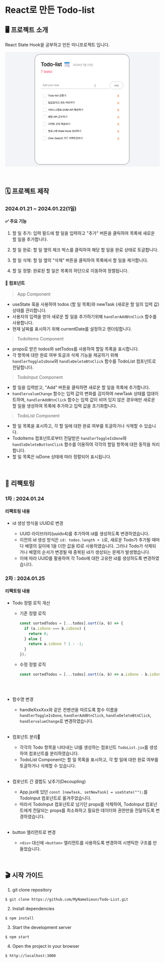 # React로 만든 Todo-list

## 🖥️ 프로젝트 소개

React State Hook을 공부하고 만든 미니프로젝트 입니다.

![Alt text](public/Todo-list.gif)

<br>

## 🗓️ 프로젝트 제작

### 2024.01.21 ~ 2024.01.22(1일)

#### ✅ 주요 기능

1. 할 일 추가: 입력 필드에 할 일을 입력하고 "추가" 버튼을 클릭하여 목록에 새로운 할 일을 추가합니다.

2. 할 일 완료: 할 일 옆의 체크 박스를 클릭하여 해당 할 일을 완료 상태로 토글합니다.

3. 할 일 삭제: 할 일 옆의 "삭제" 버튼을 클릭하여 목록에서 할 일을 제거합니다.

4. 할 일 정렬: 완료된 할 일은 목록의 하단으로 이동하여 정렬됩니다.

#### 🧩 컴포넌트

> App Component

- useState 훅을 사용하여 todos (할 일 목록)와 newTask (새로운 할 일의 입력 값) 상태를 관리합니다.
- 사용자의 입력을 받아 새로운 할 일을 추가하기위해 `handlerAddBtnClick` 함수를 사용합니다.
- 현재 날짜를 표시하기 위해 currentDate를 설정하고 렌더링합니다.

> TodoItems Component

- props로 받은 todos와 setTodos를 사용하여 할일 목록을 표시합니다.
- 각 항목에 대한 완료 여부 토글과 삭제 기능을 제공하기 위해 `handlerToggleIsDone`와 `handleDeleteBtnClick` 함수를 TodoList 컴포넌트로 전달합니다.

> TodoInput Component

- 할 일을 입력받고, "Add" 버튼을 클릭하면 새로운 할 일을 목록에 추가합니다.
- `handlervalueChange` 함수는 입력 값의 변화를 감지하여 newTask 상태를 업데이트하며, `handlerAddBtnClick` 함수는 입력 값이 비어 있지 않은 경우에만 새로운 할 일을 생성하여 목록에 추가하고 입력 값을 초기화합니다.

> TodoList Component

- 할 일 목록을 표시하고, 각 할 일에 대한 완료 여부를 토글하거나 삭제할 수 있습니다.
- TodoItems 컴포넌트로부터 전달받은 `handlerToggleIsDone`와 `handleDeleteButtonClick` 함수를 이용하여 각각의 할일 항목에 대한 동작을 처리합니다.
- 할 일 목록은 isDone 상태에 따라 정렬되어 표시됩니다.

<br>

## 🔄 리팩토링

### 1차 : 2024.01.24

#### 리팩토링 내용

- id 생성 방식을 UUID로 변경

  - UUID 라이브러리(uuidv4)를 추가하여 id를 생성하도록 변경하였습니다.
  - 이전의 id 생성 방식은 `id: todos.length + 1`로, 새로운 Todo가 추가될 때마다 배열의 길이에 1을 더한 값을 ID로 사용하였습니다. 그러나 Todo가 삭제되거나 배열의 순서가 변경될 때 중복된 id가 생성되는 문제가 발생했습니다.
  - 이에 따라 UUID를 활용하여 각 Todo에 대한 고유한 id를 생성하도록 변경하였습니다.

### 2차 : 2024.01.25

#### 리팩토링 내용

- Todo 정렬 로직 개선

  - 기존 정렬 로직
    ```js
    const sortedTodos = [...todos].sort((a, b) => {
      if (a.isDone === b.isDone) {
        return 0;
      } else {
        return a.isDone ? 1 : -1;
      }
    });
    ```
  - 수정 정렬 로직

    ```js
    const sortedTodos = [...todos].sort((a, b) => a.isDone - b.isDone);
    ```

    <br><br>

- 함수명 변경
  - handleXxxXxx와 같은 컨벤션을 따르도록 함수 이름을 `handlerToggleIsDone`, `handlerAddBtnClick`, `handleDeleteBtnClick`, `handlervalueChange`로 변경하였습니다.
    <br><br>
- 컴포넌트 분리🧩
  - 각각의 Todo 항목을 나타내는 UI를 생성하는 컴포넌트 `TodoList.jsx`를 생성하여 컴포넌트를 분리하였습니다.
  - TodoList Component는 할 일 목록을 표시하고, 각 할 일에 대한 완료 여부를 토글하거나 삭제할 수 있습니다.
    <br><br>
- 컴포넌트 간 결합도 낮추기(Decoupling)
  - App.jsx에 있던 `const [newTask, setNewTask] = useState("");`를 TodoInput 컴포넌트로 옮겨주었습니다.
  - 따라서 TodoInput 컴포넌트로 넘기던 props를 삭제하여, TodoInput 컴포넌트에게 전달되는 props를 최소화하고 필요한 데이터와 권한만을 전달하도록 변경하였습니다.
    <br><br>
- button 엘리먼트로 변경

  - `<div>` 대신에 `<button>` 엘리먼트를 사용하도록 변경하여 시맨틱한 구조를 만들었습니다.

    <br>

## 🎬 시작 가이드

1. git clone repository

```shell
$ git clone https://github.com/MyNameSieun/Todo-List.git
```

2. Install dependencies

```shell
$ npm install
```

3. Start the development server

```shell
$ npm start
```

4. Open the project in your browser

```shell
$ http://localhost:3000
```
